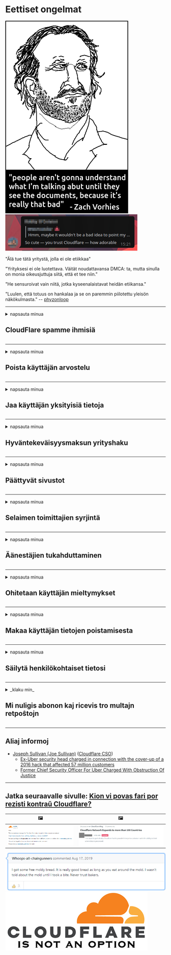 # Eettiset ongelmat

![](../image/itsreallythatbad.jpg)
![](../image/telegram/c81238387627b4bfd3dcd60f56d41626.jpg)

"Älä tue tätä yritystä, jolla ei ole etiikkaa"

"Yrityksesi ei ole luotettava. Väität noudattavansa DMCA: ta, mutta sinulla on monia oikeusjuttuja siitä, että et tee niin."

"He sensuroivat vain niitä, jotka kyseenalaistavat heidän etiikansa."

"Luulen, että totuus on hankalaa ja se on paremmin piilotettu yleisön näkökulmasta."  -- [phyzonloop](https://twitter.com/phyzonloop)


---


<details>
<summary>napsauta minua

## CloudFlare spamme ihmisiä
</summary>


Cloudflare lähettää roskapostia muille kuin Cloudflare-käyttäjille.

- Lähetä sähköpostia vain valitsemille tilaajille
- Kun käyttäjä sanoo "lopettaa", lopeta sähköpostien lähettäminen

Se on niin yksinkertaista. Mutta Cloudflare ei välitä.
Cloudflare sanoi, että heidän palvelunsa avulla voidaan estää kaikki roskapostittajat tai hyökkääjät.
Kuinka voimme pysäyttää Cloudflaren aktivoimatta Cloudflare-ohjelmaa?


| 🖼 | 🖼 |
| --- | --- |
| ![](../image/cfspam01.jpg) | ![](../image/cfspam03.jpg) |
| ![](../image/cfspam02.jpg) | ![](../image/cfspambrittany.jpg)<br>![](../image/cfspamtwtr.jpg) |

</details>

---

<details>
<summary>napsauta minua

## Poista käyttäjän arvostelu
</summary>


Cloudflare sensuroi negatiivisia arvosteluja.
Jos lähetät Cloudflaren vastaisen tekstin Twitterissä, sinulla on mahdollisuus saada vastaus Cloudflaren työntekijältä "Ei, se ei ole" -viestillä.
Jos lähetät kielteisen arvostelun mihin tahansa tarkistussivustoon, he yrittävät sensuroida sen.


| 🖼 | 🖼 |
| --- | --- |
| ![](../image/cfcenrev_01.jpg)<br>![](../image/cfcenrev_02.jpg) | ![](../image/cfcenrev_03.jpg) |

</details>

---

<details>
<summary>napsauta minua

## Jaa käyttäjän yksityisiä tietoja
</summary>


Pilvipalolla on valtava häirintäongelma.
Cloudflare jakaa henkilökohtaisia ​​tietoja niistä, jotka valittavat isännöimistä sivustoista.
Joskus he pyytävät sinua antamaan todellisen henkilöllisyytesi.
Jos et halua häiritä, pahoinpidelä, hieroa tai tappaa, sinun on parasta pysyä poissa Cloudflared-verkkosivustoista.


| 🖼 | 🖼 |
| --- | --- |
| ![](../image/cfdox_what.jpg) | ![](../image/cfdox_swat.jpg) |
| ![](../image/cfdox_kill.jpg) | ![](../image/cfdox_threat.jpg) |
| ![](../image/cfdox_dox.jpg) | ![](../image/cfdox_ex1.jpg) |
| ![](../image/cfabuseform.jpg) | ![](../image/cfdox_ex2.jpg) |

</details>

---

<details>
<summary>napsauta minua

## Hyväntekeväisyysmaksun yrityshaku
</summary>


CloudFlare pyytää hyväntekeväisyyttä.
On melko kauhistuttavaa, että amerikkalainen yritys pyytää hyväntekeväisyyttä voittoa tavoittelemattomien organisaatioiden rinnalla, joilla on hyvät syyt.
Jos haluat estää ihmisiä tai tuhlata muiden ihmisten aikaa, kannattaa tilata pizzat Cloudflaren työntekijöille.


![](../image/cfdonate.jpg)

</details>

---

<details>
<summary>napsauta minua

## Päättyvät sivustot
</summary>


Mitä teet, jos sivustosi sammuu yhtäkkiä?
On ilmoitettu, että Cloudflare poistaa käyttäjän määritykset tai lopettaa palvelun ilman varoitusta, hiljaa.
Ehdotamme sinun löytää parempi tarjoaja.

![](../image/cftmnt.jpg)

</details>

---

<details>
<summary>napsauta minua

## Selaimen toimittajien syrjintä
</summary>


CloudFlare antaa etusijan kohtelussa Firefoxia käyttäville, kun taas Tor-selaimen käyttäjille, jotka eivät ole Tor-selainta, tapahtuu vihamielistä kohtelua.
Tor-käyttäjät, jotka kieltäytyvät perustellusti kieltäytymästä ilmaisen javascriptin toteuttamisesta, saavat myös vihamielisen kohtelun.
Tämä käyttöoikeuksien epätasa-arvo on verkon neutraalisuuden väärinkäyttö ja vallan väärinkäyttö.

![](../image/browdifftbcx.gif)

- Vasen: Tor-selain, oikea: Chrome. Sama IP-osoite.

![](../image/browserdiff.jpg)

- Vasen: Tor-selaimen JavaScripti poistettu käytöstä, eväste käytössä
- Oikealla: Chrome Javascript käytössä, eväste poistettu käytöstä

![](../image/cfsiryoublocked.jpg)

- QuteBrowser (alaselain) ilman Tor (Clearnet IP)

| ***Selain*** | ***Hoito*** |
| --- | --- |
| Tor Browser (Javascript käytössä) | pääsy sallittu |
| Firefox (Javascript käytössä) | pääsy heikentynyt |
| Chromium (Javascript käytössä) | pääsy heikentynyt |
| Chromium or Firefox (Javascript poistettu käytöstä) | pääsy evätty |
| Chromium or Firefox (Eväste on poistettu käytöstä) | pääsy evätty |
| QuteBrowser | pääsy evätty |
| lynx | pääsy evätty |
| w3m | pääsy evätty |
| wget | pääsy evätty |


Miksi et käytä äänipainiketta helpon haasteen ratkaisemiseksi?

Kyllä, äänipainike on, mutta se ei aina toimi Torilla.
Saat tämän viestin, kun napsautat sitä:

```
Yritä myöhemmin uudelleen
Tietokoneesi tai verkkoasi voi lähettää automatisoituja kyselyjä.
Käyttäjien suojelemiseksi emme voi käsitellä pyyntöäsi nyt.
Lisätietoja on ohjepalvelumme
```

</details>

---

<details>
<summary>napsauta minua

## Äänestäjien tukahduttaminen
</summary>


Yhdysvaltain osavaltioiden äänestäjät ilmoittavat äänestävänsä viime kädessä asuinvaltionsa valtiosihteerin verkkosivuston kautta.
Republikaanien kontrolloimat valtiosihteeristön toimistot harjoittavat äänestäjien tukahduttamista asettamalla valtiosihteerin verkkosivuston pilvipalvelun kautta.
Cloudflaren vihamielinen kohtelu Tor-käyttäjille, sen MITM-asema keskitetynä globaalina valvontapisteenä ja sen vahingollinen rooli tekevät mahdollisille äänestäjille vastahakoisen rekisteröinnin.
Varsinkin liberaalit omaksuvat yksityisyyden.
Äänestäjien rekisteröintilomakkeet keräävät arkaluontoisia tietoja äänestäjän poliittisesta taipumuksesta, henkilökohtaisesta fyysisestä osoitteesta, sosiaaliturvatunnuksesta ja syntymäajasta.
Suurin osa valtioista asettaa vain osan näistä tiedoista julkisesti saataville, mutta Cloudflare näkee kaikki nämä tiedot, kun joku ilmoittautuu äänestämään.

Huomaa, että paperirekisteröinti ei kiertä Cloudflare-ohjelmaa, koska valtiosihteeristön työntekijöiden työntekijät käyttävät todennäköisesti Cloudflare-verkkosivustoa tietojen syöttämiseen.

| 🖼 | 🖼 |
| --- | --- |
| ![](../image/cfvotm_01.jpg) | ![](../image/cfvotm_02.jpg) |

- Change.org on kuuluisa verkkosivusto keräämään ääniä ja ryhtymään toimiin.
“kaikkialla ihmiset käynnistävät kampanjoita, saavat tukijoita ja työskentelevät päätöksentekijöiden kanssa ratkaisujen löytämiseksi.”
Valitettavasti monet ihmiset eivät voi nähdä muutosta.org ollenkaan Cloudflaren aggressiivisen suodattimen takia.
Heitä estetään allekirjoittamasta vetoomusta, jolloin heidät poistetaan demokraattisesta prosessista.
Muiden ei pilvitetyn alustan, kuten OpenPetition, käyttö auttaa korjaamaan ongelman.

| 🖼 | 🖼 |
| --- | --- |
| ![](../image/changeorgasn.jpg) | ![](../image/changeorgtor.jpg) |

- Cloudflaren "Ateenan projekti" tarjoaa ilmaisen yritystason suojauksen valtion ja paikallisten vaalien verkkosivustoille.
He sanoivat, että "heidän vaalipiirinsä voivat käyttää vaalia koskevia tietoja ja äänestäjien rekisteröintiä", mutta tämä on valhe, koska monet ihmiset eivät vain pysty selaamaan sivustoa ollenkaan.

</details>

---

<details>
<summary>napsauta minua

## Ohitetaan käyttäjän mieltymykset
</summary>


Jos hylkäät jotain, luulet, että et saa siitä sähköpostia.
Cloudflare ohittaa käyttäjän mieltymykset ja jakaa tietoja ulkopuolisten yritysten kanssa ilman asiakkaan suostumusta.
Jos käytät heidän ilmaista pakettiaan, he lähettävät joskus sähköpostia sinulle, jossa he pyytävät ostamaan kuukausitilauksen.

![](../image/cfviopl_tp.jpg)

</details>

---

<details>
<summary>napsauta minua

## Makaa käyttäjän tietojen poistamisesta
</summary>


Tämän entisen pilvipalveluasiakkaan blogin mukaan Cloudflare valehtelee tilien poistamisesta.
Nykyään monet yritykset pitävät tietosi sen jälkeen, kun olet sulkenut tai poistanut tilisi.
Suurin osa hyvistä yrityksistä mainitsee sen tietosuojakäytännössään.
Pilvipallo? Ei.

```
2019-08-05 CloudFlare lähetti minulle vahvistuksen siitä, että he olivat poistaneet tilini.
2019-10-02 Sain sähköpostin CloudFlarelta "koska olen asiakas"
```

Cloudflare ei tiennyt sanasta "poista".
Jos se todella poistetaan, miksi entinen asiakas sai sähköpostin?
Hän mainitsi myös, että Cloudflaren tietosuojakäytännössä ei mainita sitä.

```
Heidän uudessa tietosuojakäytännössään ei mainita tietojen säilyttämistä vuodeksi.
```

![](../image/cfviopl_notdel.jpg)

Kuinka voit luottaa Cloudflareen, jos heidän tietosuojakäytäntönsä on LIE?

</details>

---

<details>
<summary>napsauta minua

## Säilytä henkilökohtaiset tietosi
</summary>


Cloudflare-tilin poistaminen on vaikeaa tasoa.

```
Lähetä tukilippu "Tili" -luokan avulla,
ja pyydä tilin poistamista viestin rungosta.
Tilissäsi ei saa olla verkkotunnuksia tai luottokortteja, ennen kuin pyydät poistoa.
```

Saat tämän vahvistusviestin.

![](../image/cf_deleteandkeep.jpg)

"Olemme alkaneet käsitellä poistopyyntöäsi", mutta "Jatkamme henkilökohtaisten tietojen tallentamista".

Voitko "luottaa" tähän?

</details>

---

<details>
<summary>_klaku min_

## Mi nuligis abonon kaj ricevis tro multajn retpoŝtojn
</summary>


La uzanto nuligis sian 'Cloudflare stream' abonon kaj li ricevas retpoŝtajn memorigilojn ĉiutage por rememorigi lin pri nuligita abono.
Ne estas malaprobita butono. Kiel vi ĉesas ĉi tiun frenezon?

![](../image/barrageemailcancelsubscription.jpg)

Cloudflare diris al ĉi tiu uzanto kontakti subtenteamo kaj peti ĉiujn viajn enhavojn forigi.

- [t](https://web.archive.org/web/20210412165334/https://twitter.com/JohnHaldson/status/1381651569247088650)

</details>

---

## Aliaj informoj

- [Joseph Sullivan (Joe Sullivan)](../cloudflare_inc/cloudflare_members.md) ([Cloudflare CSO](https://twitter.com/eastdakota/status/1296522269313785862))
  - [Ex-Uber security head charged in connection with the cover-up of a 2016 hack that affected 57 million customers](https://www.businessinsider.com/uber-data-hack-security-head-joe-sullivan-charged-cover-up-2020-8)
  - [Former Chief Security Officer For Uber Charged With Obstruction Of Justice](https://www.justice.gov/usao-ndca/pr/former-chief-security-officer-uber-charged-obstruction-justice)


---

## Jatka seuraavalle sivulle:   [Kion vi povas fari por rezisti kontraŭ Cloudflare?](fi.action.md)

|  🖼  |  🖼 |
| --- | --- |
| ![](../image/cfcommunity_ban.jpg) | ![](../image/censor_cloudflare_blogcomment.jpg) |

![](../image/freemoldybread.jpg)
![](../image/cfisnotanoption.jpg)

